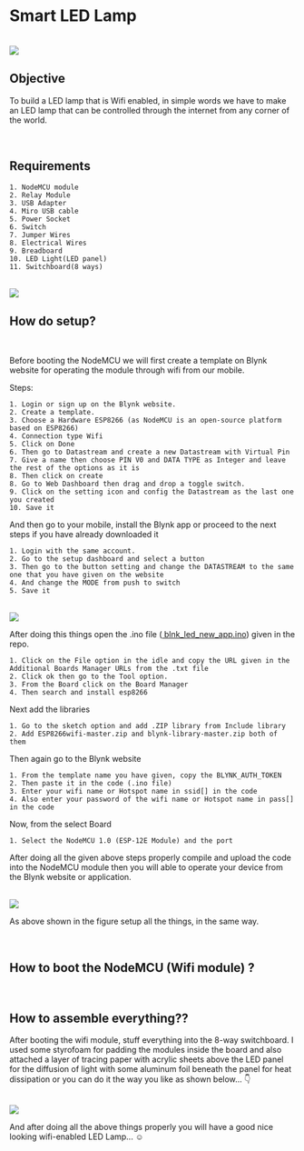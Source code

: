 # Smart LED Lamp

<br>
<img src="final_product.png">
<br>


## Objective
    
To build a LED lamp that is Wifi enabled, in simple words we have to make an LED lamp that can be controlled through the internet from any corner of the world.

<br>

## Requirements

    1. NodeMCU module
    2. Relay Module
    3. USB Adapter
    4. Miro USB cable
    5. Power Socket
    6. Switch
    7. Jumper Wires
    8. Electrical Wires
    9. Breadboard
    10. LED Light(LED panel)
    11. Switchboard(8 ways)

<br>
<img src="labels.png">
<br>

## How do setup?
<br>


Before booting the NodeMCU we will first create a template on Blynk website for operating the module through wifi from our mobile.

Steps:

    1. Login or sign up on the Blynk website.
    2. Create a template.
    3. Choose a Hardware ESP8266 (as NodeMCU is an open-source platform based on ESP8266)
    4. Connection type Wifi
    5. Click on Done
    6. Then go to Datastream and create a new Datastream with Virtual Pin
    7. Give a name then choose PIN V0 and DATA TYPE as Integer and leave the rest of the options as it is
    8. Then click on create
    8. Go to Web Dashboard then drag and drop a toggle switch.
    9. Click on the setting icon and config the Datastream as the last one you created
    10. Save it

And then go to your mobile, install the Blynk app or proceed to the next steps if you have already downloaded it 

    1. Login with the same account.
    2. Go to the setup dashboard and select a button
    3. Then go to the button setting and change the DATASTREAM to the same one that you have given on the website
    4. And change the MODE from push to switch
    5. Save it


<br>
<img src="intregration.png">
<br>


After doing this things open the .ino file (<a href="blnk_led_new_app/blnk_led_new_app.ino"> blnk_led_new_app.ino</a>) given in the repo.

    1. Click on the File option in the idle and copy the URL given in the Additional Boards Manager URLs from the .txt file
    2. Click ok then go to the Tool option.
    3. From the Board click on the Board Manager
    4. Then search and install esp8266

Next add the libraries

    1. Go to the sketch option and add .ZIP library from Include library
    2. Add ESP8266wifi-master.zip and blynk-library-master.zip both of them

Then again go to the Blynk website

    1. From the template name you have given, copy the BLYNK_AUTH_TOKEN
    2. Then paste it in the code (.ino file)
    3. Enter your wifi name or Hotspot name in ssid[] in the code
    4. Also enter your password of the wifi name or Hotspot name in pass[] in the code

Now, from the select Board
    
    1. Select the NodeMCU 1.0 (ESP-12E Module) and the port

After doing all the given above steps properly compile and upload the code into the NodeMCU module then you will able to operate your device from the Blynk website or application.

<br>
<img src="connection.png">


As above shown in the figure setup all the things, in the same way.

<br>

## How to boot the NodeMCU (Wifi module) ?
<br>


## How to assemble everything??
    
After booting the wifi module, stuff everything into the 8-way switchboard. I used some styrofoam for padding the modules inside the board and also attached a layer of tracing paper with acrylic sheets above the LED panel for the diffusion of light with some aluminum foil beneath the panel for heat dissipation or you can do it the way you like as shown below... 👇

<br>
<img src="insight.png">
<br>

And after doing all the above things properly you will have a good nice looking wifi-enabled LED Lamp... ☺️